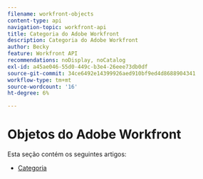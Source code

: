 ```yaml
---
filename: workfront-objects
content-type: api
navigation-topic: workfront-api
title: Categoria do Adobe Workfront
description: Categoria do Adobe Workfront
author: Becky
feature: Workfront API
recommendations: noDisplay, noCatalog
exl-id: a45ae046-55d0-449c-b3e4-26eee73db0df
source-git-commit: 34ce6492e14399926aed910bf9ed4d8688904341
workflow-type: tm+mt
source-wordcount: '16'
ht-degree: 6%

---
```



# Objetos do Adobe Workfront

Esta seção contém os seguintes artigos:

* [Categoria](../../wf-api/wf-objects/category.md)
